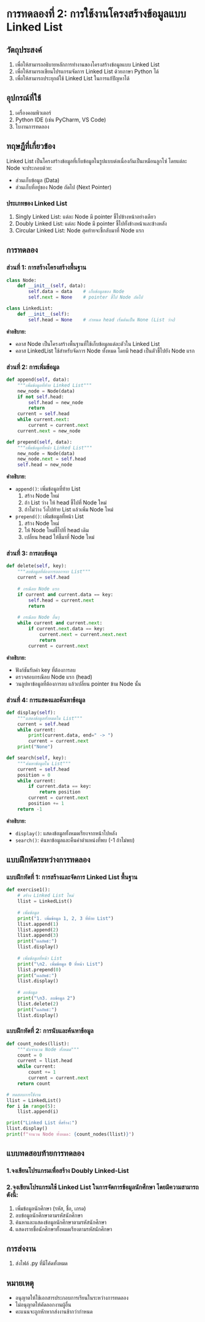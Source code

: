 # การทดลองที่ 2: การใช้งานโครงสร้างข้อมูลแบบ Linked List

## วัตถุประสงค์
1. เพื่อให้สามารถอธิบายหลักการทำงานของโครงสร้างข้อมูลแบบ Linked List
2. เพื่อให้สามารถเขียนโปรแกรมจัดการ Linked List ด้วยภาษา Python ได้
3. เพื่อให้สามารถประยุกต์ใช้ Linked List ในการแก้ปัญหาได้

## อุปกรณ์ที่ใช้
1. เครื่องคอมพิวเตอร์
2. Python IDE (เช่น PyCharm, VS Code)
3. ใบงานการทดลอง

## ทฤษฎีที่เกี่ยวข้อง
Linked List เป็นโครงสร้างข้อมูลที่เก็บข้อมูลในรูปแบบต่อเนื่องกันเป็นเหมือนลูกโซ่ โดยแต่ละ Node จะประกอบด้วย:
- ส่วนเก็บข้อมูล (Data)
- ส่วนเก็บที่อยู่ของ Node ถัดไป (Next Pointer)

### ประเภทของ Linked List
1. Singly Linked List: แต่ละ Node มี pointer ชี้ไปข้างหน้าอย่างเดียว
2. Doubly Linked List: แต่ละ Node มี pointer ชี้ไปทั้งข้างหน้าและข้างหลัง
3. Circular Linked List: Node สุดท้ายจะชี้กลับมาที่ Node แรก

## การทดลอง

### ส่วนที่ 1: การสร้างโครงสร้างพื้นฐาน

```python
class Node:
    def __init__(self, data):
        self.data = data    # เก็บข้อมูลของ Node
        self.next = None    # pointer ชี้ไป Node ถัดไป

class LinkedList:
    def __init__(self):
        self.head = None    # กำหนด head เริ่มต้นเป็น None (List ว่าง)
```

**คำอธิบาย:**
- คลาส Node เป็นโครงสร้างพื้นฐานที่ใช้เก็บข้อมูลแต่ละตัวใน Linked List
- คลาส LinkedList ใช้สำหรับจัดการ Node ทั้งหมด โดยมี head เป็นตัวชี้ไปยัง Node แรก

### ส่วนที่ 2: การเพิ่มข้อมูล

```python
def append(self, data):
    """เพิ่มข้อมูลที่ท้าย Linked List"""
    new_node = Node(data)
    if not self.head:
        self.head = new_node
        return
    current = self.head
    while current.next:
        current = current.next
    current.next = new_node

def prepend(self, data):
    """เพิ่มข้อมูลที่หน้า Linked List"""
    new_node = Node(data)
    new_node.next = self.head
    self.head = new_node
```

**คำอธิบาย:**
- `append()`: เพิ่มข้อมูลที่ท้าย List
  1. สร้าง Node ใหม่
  2. ถ้า List ว่าง ให้ head ชี้ไปที่ Node ใหม่
  3. ถ้าไม่ว่าง วิ่งไปท้าย List แล้วเพิ่ม Node ใหม่
- `prepend()`: เพิ่มข้อมูลที่หน้า List
  1. สร้าง Node ใหม่
  2. ให้ Node ใหม่ชี้ไปที่ head เดิม
  3. เปลี่ยน head ให้ชี้มาที่ Node ใหม่

### ส่วนที่ 3: การลบข้อมูล

```python
def delete(self, key):
    """ลบข้อมูลที่ต้องการออกจาก List"""
    current = self.head
    
    # กรณีลบ Node แรก
    if current and current.data == key:
        self.head = current.next
        return
        
    # กรณีลบ Node อื่นๆ
    while current and current.next:
        if current.next.data == key:
            current.next = current.next.next
            return
        current = current.next
```

**คำอธิบาย:**
- ฟังก์ชันรับค่า key ที่ต้องการลบ
- ตรวจสอบกรณีลบ Node แรก (head)
- วนลูปหาข้อมูลที่ต้องการลบ แล้วเปลี่ยน pointer ข้าม Node นั้น

### ส่วนที่ 4: การแสดงและค้นหาข้อมูล

```python
def display(self):
    """แสดงข้อมูลทั้งหมดใน List"""
    current = self.head
    while current:
        print(current.data, end=" -> ")
        current = current.next
    print("None")

def search(self, key):
    """ค้นหาข้อมูลใน List"""
    current = self.head
    position = 0
    while current:
        if current.data == key:
            return position
        current = current.next
        position += 1
    return -1
```

**คำอธิบาย:**
- `display()`: แสดงข้อมูลทั้งหมดเรียงจากหน้าไปหลัง
- `search()`: ค้นหาข้อมูลและคืนค่าตำแหน่งที่พบ (-1 ถ้าไม่พบ)

## แบบฝึกหัดระหว่างการทดลอง

### แบบฝึกหัดที่ 1: การสร้างและจัดการ Linked List พื้นฐาน
```python
def exercise1():
    # สร้าง Linked List ใหม่
    llist = LinkedList()
    
    # เพิ่มข้อมูล
    print("1. เพิ่มข้อมูล 1, 2, 3 ที่ท้าย List")
    llist.append(1)
    llist.append(2)
    llist.append(3)
    print("ผลลัพธ์:")
    llist.display()
    
    # เพิ่มข้อมูลที่หน้า List
    print("\n2. เพิ่มข้อมูล 0 ที่หน้า List")
    llist.prepend(0)
    print("ผลลัพธ์:")
    llist.display()
    
    # ลบข้อมูล
    print("\n3. ลบข้อมูล 2")
    llist.delete(2)
    print("ผลลัพธ์:")
    llist.display()
```

### แบบฝึกหัดที่ 2: การนับและค้นหาข้อมูล
```python
def count_nodes(llist):
    """นับจำนวน Node ทั้งหมด"""
    count = 0
    current = llist.head
    while current:
        count += 1
        current = current.next
    return count

# ทดสอบการใช้งาน
llist = LinkedList()
for i in range(5):
    llist.append(i)

print("Linked List ที่สร้าง:")
llist.display()
print(f"จำนวน Node ทั้งหมด: {count_nodes(llist)}")
```

## แบบทดสอบท้ายการทดลอง
### 1.จงเขียนโปรแกรมเพื่อสร้าง Doubly Linked-List


### 2.จงเขียนโปรแกรมใช้ Linked List ในการจัดการข้อมูลนักศึกษา โดยมีความสามารถดังนี้:
1. เพิ่มข้อมูลนักศึกษา (รหัส, ชื่อ, เกรด) 
2. ลบข้อมูลนักศึกษาตามรหัสนักศึกษา 
3. ค้นหาและแสดงข้อมูลนักศึกษาตามรหัสนักศึกษา
4. แสดงรายชื่อนักศึกษาทั้งหมดเรียงตามรหัสนักศึกษา


## การส่งงาน
1. ส่งไฟล์ .py ที่มีโค้ดทั้งหมด


## หมายเหตุ
- อนุญาตให้ใช้เอกสารประกอบการเรียนในระหว่างการทดลอง
- ไม่อนุญาตให้คัดลอกงานผู้อื่น
- คะแนนจะถูกหักหากส่งงานช้ากว่ากำหนด
